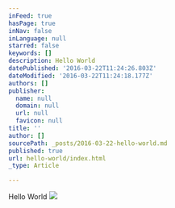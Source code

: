 ```yaml
---
inFeed: true
hasPage: true
inNav: false
inLanguage: null
starred: false
keywords: []
description: Hello World
datePublished: '2016-03-22T11:24:26.803Z'
dateModified: '2016-03-22T11:24:18.177Z'
authors: []
publisher:
  name: null
  domain: null
  url: null
  favicon: null
title: ''
author: []
sourcePath: _posts/2016-03-22-hello-world.md
published: true
url: hello-world/index.html
_type: Article

---
```

Hello World
![](https://the-grid-user-content.s3-us-west-2.amazonaws.com/b5522be4-ddb7-4605-9247-da8f4014b765.jpg)